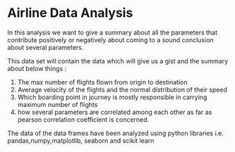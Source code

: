 # Airline Data Analysis

In this analysis we want to give a summary about all the parameters that contribute positively or negatively about coming to a sound conclusion about several parameters.

This data set will contain the data which will give us a gist and the summary about below things : 

  1) The max number of flights flown from origin to destination
  2) Average velocity of the flights and the normal distribution of their speed
  3) Which boarding point in journey is mostly responsible in carrying maximum number of flights
  4) how several parameters are correlated among each other as far as pearson correlation coefficient is concerned.

The data of the data frames have been analyzed using python libraries i.e. pandas,numpy,matplotlib, seaborn and scikit learn

